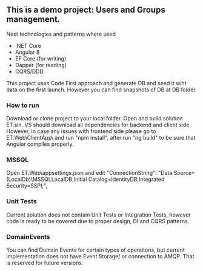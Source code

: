 ## This is a demo project: Users and Groups management.
Next technologies and patterns where used
* .NET Core
* Angular 8 
* EF Core (for writing)
* Dapper (for reading)
* CQRS/DDD

This project uses Code First approach and generate DB and seed it wiht data on the first launch. However you can find snapshots of DB at DB folder.

### How to run
Download or clone project to your local folder. Open and build solution ET.sln. VS should download all dependencies for backend and client side. 
However, in case any issues with frontend side please go to ET.Web\ClientApp\ and run "npm install", after run "ng build" to be sure that Angular compiles properly.

### MSSQL 
 Open ET.Web\appsettings.json and edit "ConnectionString": "Data Source=(LocalDb)\\MSSQLLocalDB;Initial Catalog=IdentityDB;Integrated Security=SSPI;",



### Unit Tests
Current solution does not contain Unit Tests or Integration Tests, however code is ready to be covered due to proper design, DI and CQRS patterns. 

### DomainEvents
You can find Domain Events for certain types of operaitons, but current implementation does not have Event Storage/ or connection to AMQP.
That is reserved for future versions. 
